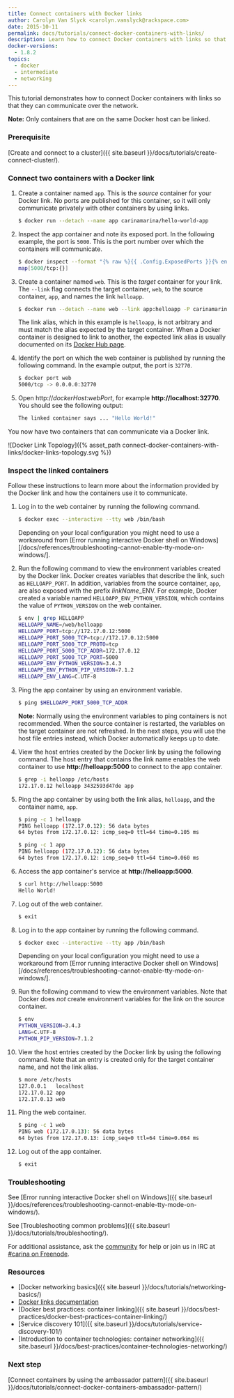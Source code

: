 ```yaml
---
title: Connect containers with Docker links
author: Carolyn Van Slyck <carolyn.vanslyck@rackspace.com>
date: 2015-10-11
permalink: docs/tutorials/connect-docker-containers-with-links/
description: Learn how to connect Docker containers with links so that they can communicate with each other over the network
docker-versions:
  - 1.8.2
topics:
  - docker
  - intermediate
  - networking
---
```


This tutorial demonstrates how to connect Docker containers with links so that they
can communicate over the network.

**Note:** Only containers that are on the same Docker host can be linked.

### Prerequisite

[Create and connect to a cluster]({{ site.baseurl }}/docs/tutorials/create-connect-cluster/).

### Connect two containers with a Docker link

1. Create a container named `app`. This is the _source_ container for your Docker link. No ports
    are published for this container, so it will only communicate privately with other
    containers by using links.

    ```bash
    $ docker run --detach --name app carinamarina/hello-world-app
    ```

1. Inspect the app container and note its exposed port. In the following example, the
    port is `5000`. This is the port number over which the containers will communicate.

    ```bash
    $ docker inspect --format "{% raw %}{{ .Config.ExposedPorts }}{% endraw %}" app
    map[5000/tcp:{}]
    ```

1. Create a container named `web`. This is the _target_ container for your link.
    The `--link` flag connects the target container, `web`,
    to the source container, `app`, and names the link `helloapp`.

    ```bash
    $ docker run --detach --name web --link app:helloapp -P carinamarina/hello-world-web
    ```

    The link alias, which in this example is `helloapp`, is not arbitrary and must match the alias expected by the target
    container. When a Docker container is designed to link to another, the expected
    link alias is usually documented on its [Docker Hub page](https://hub.docker.com/r/carinamarina/hello-world-web/).

1. Identify the port on which the web container is published by running the following command.
    In the example output, the port is `32770`.

    ```bash
    $ docker port web
    5000/tcp -> 0.0.0.0:32770
    ```

1. Open http://_dockerHost_:_webPort_, for example **http://localhost:32770**.
    You should see the following output:

      ```bash
      The linked container says ... "Hello World!"
      ```

You now have two containers that can communicate via a Docker link.

![Docker Link Topology]({% asset_path connect-docker-containers-with-links/docker-links-topology.svg %})

### Inspect the linked containers

Follow these instructions to learn more about the information provided by the Docker link
and how the containers use it to communicate.

1. Log in to the web container by running the following command.

    ```bash
    $ docker exec --interactive --tty web /bin/bash
    ```

    Depending on your local configuration you might need to use a workaround from [Error running interactive Docker shell on Windows][/docs/references/troubleshooting-cannot-enable-tty-mode-on-windows/].

1. Run the following command to view the environment variables created by the Docker link.
    Docker creates variables that describe the link, such as `HELLOAPP_PORT`.
    In addition, variables from the source container, `app`, are also exposed with the prefix _linkName_\_ENV.
    For example, Docker created a variable named `HELLOAPP_ENV_PYTHON_VERSION`,
    which contains the value of `PYTHON_VERSION` on the web container.

    ```bash
    $ env | grep HELLOAPP
    HELLOAPP_NAME=/web/helloapp
    HELLOAPP_PORT=tcp://172.17.0.12:5000
    HELLOAPP_PORT_5000_TCP=tcp://172.17.0.12:5000
    HELLOAPP_PORT_5000_TCP_PROTO=tcp
    HELLOAPP_PORT_5000_TCP_ADDR=172.17.0.12
    HELLOAPP_PORT_5000_TCP_PORT=5000
    HELLOAPP_ENV_PYTHON_VERSION=3.4.3
    HELLOAPP_ENV_PYTHON_PIP_VERSION=7.1.2
    HELLOAPP_ENV_LANG=C.UTF-8
    ```

1. Ping the app container by using an environment variable.

    ```bash
    $ ping $HELLOAPP_PORT_5000_TCP_ADDR
    ```

    **Note:** Normally using the environment variables to ping containers is not recommended.
    When the source container is restarted,
    the variables on the target container are not refreshed. In the next steps,
    you will use the host file entries instead, which Docker automatically keeps up to date.

1. View the host entries created by the Docker link by using the following command. The
    host entry that contains the link name enables the web container to
    use **http://helloapp:5000** to connect to the app container.

    ```bash
    $ grep -i helloapp /etc/hosts
    172.17.0.12	helloapp 3432593d47de app
    ```

1. Ping the app container by using both the link alias, `helloapp`, and the container name, `app`.

    ```bash
    $ ping -c 1 helloapp
    PING helloapp (172.17.0.12): 56 data bytes
    64 bytes from 172.17.0.12: icmp_seq=0 ttl=64 time=0.105 ms

    $ ping -c 1 app
    PING helloapp (172.17.0.12): 56 data bytes
    64 bytes from 172.17.0.12: icmp_seq=0 ttl=64 time=0.060 ms
    ```

1. Access the app container's service at **http://helloapp:5000**.

    ```bash
    $ curl http://helloapp:5000
    Hello World!
    ```

1. Log out of the web container.

    ```bash
    $ exit
    ```

1. Log in to the app container by running the following command.

    ```bash
    $ docker exec --interactive --tty app /bin/bash
    ```

    Depending on your local configuration you might need to use a workaround from [Error running interactive Docker shell on Windows][/docs/references/troubleshooting-cannot-enable-tty-mode-on-windows/].

1. Run the following command to view the environment variables. Note that Docker does _not_
    create environment variables for the link on the source container.

    ```bash
    $ env
    PYTHON_VERSION=3.4.3
    LANG=C.UTF-8
    PYTHON_PIP_VERSION=7.1.2
    ```

1. View the host entries created by the Docker link by using the following command. Note that
    an entry is created only for the target container name, and not the link alias.

    ```bash
    $ more /etc/hosts
    127.0.0.1	localhost
    172.17.0.12	app
    172.17.0.13	web
    ```

1. Ping the web container.

    ```bash
    $ ping -c 1 web
    PING web (172.17.0.13): 56 data bytes
    64 bytes from 172.17.0.13: icmp_seq=0 ttl=64 time=0.064 ms
    ```

1. Log out of the app container.

    ```bash
    $ exit
    ```

### Troubleshooting

See [Error running interactive Docker shell on Windows]({{ site.baseurl }}/docs/references/troubleshooting-cannot-enable-tty-mode-on-windows/).

See [Troubleshooting common problems]({{ site.baseurl }}/docs/tutorials/troubleshooting/).

For additional assistance, ask the [community](https://community.getcarina.com/) for help or join us in IRC at [#carina on Freenode](http://webchat.freenode.net/?channels=carina).

### Resources

* [Docker networking basics]({{ site.baseurl }}/docs/tutorials/networking-basics/)
* [Docker links documentation](https://docs.docker.com/userguide/dockerlinks/)
* [Docker best practices: container linking]({{ site.baseurl }}/docs/best-practices/docker-best-practices-container-linking/)
* [Service discovery 101]({{ site.baseurl }}/docs/tutorials/service-discovery-101/)
* [Introduction to container technologies: container networking]({{ site.baseurl }}/docs/best-practices/container-technologies-networking/)

### Next step

[Connect containers by using the ambassador pattern]({{ site.baseurl }}/docs/tutorials/connect-docker-containers-ambassador-pattern/)
